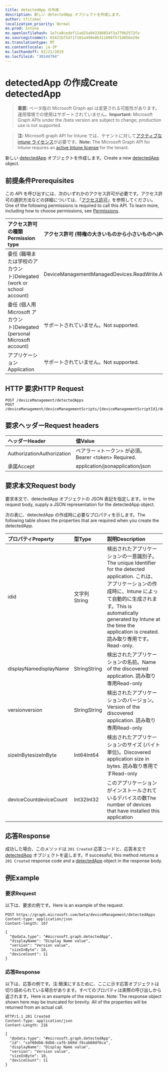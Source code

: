 ```yaml
---
title: detectedApp の作成
description: 新しい detectedApp オブジェクトを作成します。
author: tfitzmac
localization_priority: Normal
ms.prod: Intune
ms.openlocfilehash: 1e7ca8cedef11ad25a943398854f3a779b2573fa
ms.sourcegitcommit: 03421b75d717101a499e0b311890f5714056e29e
ms.translationtype: MT
ms.contentlocale: ja-JP
ms.lasthandoff: 02/21/2019
ms.locfileid: "30144794"
---
```

# <a name="create-detectedapp"></a><span data-ttu-id="8852c-103">detectedApp の作成</span><span class="sxs-lookup"><span data-stu-id="8852c-103">Create detectedApp</span></span>

> <span data-ttu-id="8852c-104">**重要:** ベータ版の Microsoft Graph api は変更される可能性があります。運用環境での使用はサポートされていません。</span><span class="sxs-lookup"><span data-stu-id="8852c-104">**Important:** Microsoft Graph APIs under the /beta version are subject to change; production use is not supported.</span></span>

> <span data-ttu-id="8852c-105">**注:** Microsoft graph API for Intune では、テナントに対して[アクティブな intune ライセンス](https://go.microsoft.com/fwlink/?linkid=839381)が必要です。</span><span class="sxs-lookup"><span data-stu-id="8852c-105">**Note:** The Microsoft Graph API for Intune requires an [active Intune license](https://go.microsoft.com/fwlink/?linkid=839381) for the tenant.</span></span>

<span data-ttu-id="8852c-106">新しい [detectedApp](../resources/intune-devices-detectedapp.md) オブジェクトを作成します。</span><span class="sxs-lookup"><span data-stu-id="8852c-106">Create a new [detectedApp](../resources/intune-devices-detectedapp.md) object.</span></span>

## <a name="prerequisites"></a><span data-ttu-id="8852c-107">前提条件</span><span class="sxs-lookup"><span data-stu-id="8852c-107">Prerequisites</span></span>
<span data-ttu-id="8852c-p101">この API を呼び出すには、次のいずれかのアクセス許可が必要です。アクセス許可の選択方法などの詳細については、「[アクセス許可](/concepts/permissions-reference.md)」を参照してください。</span><span class="sxs-lookup"><span data-stu-id="8852c-p101">One of the following permissions is required to call this API. To learn more, including how to choose permissions, see [Permissions](/concepts/permissions-reference.md).</span></span>

|<span data-ttu-id="8852c-110">アクセス許可の種類</span><span class="sxs-lookup"><span data-stu-id="8852c-110">Permission type</span></span>|<span data-ttu-id="8852c-111">アクセス許可 (特権の大きいものから小さいものへ)</span><span class="sxs-lookup"><span data-stu-id="8852c-111">Permissions (from most to least privileged)</span></span>|
|:---|:---|
|<span data-ttu-id="8852c-112">委任 (職場または学校のアカウント)</span><span class="sxs-lookup"><span data-stu-id="8852c-112">Delegated (work or school account)</span></span>|<span data-ttu-id="8852c-113">DeviceManagementManagedDevices.ReadWrite.All</span><span class="sxs-lookup"><span data-stu-id="8852c-113">DeviceManagementManagedDevices.ReadWrite.All</span></span>|
|<span data-ttu-id="8852c-114">委任 (個人用 Microsoft アカウント)</span><span class="sxs-lookup"><span data-stu-id="8852c-114">Delegated (personal Microsoft account)</span></span>|<span data-ttu-id="8852c-115">サポートされていません。</span><span class="sxs-lookup"><span data-stu-id="8852c-115">Not supported.</span></span>|
|<span data-ttu-id="8852c-116">アプリケーション</span><span class="sxs-lookup"><span data-stu-id="8852c-116">Application</span></span>|<span data-ttu-id="8852c-117">サポートされていません。</span><span class="sxs-lookup"><span data-stu-id="8852c-117">Not supported.</span></span>|

## <a name="http-request"></a><span data-ttu-id="8852c-118">HTTP 要求</span><span class="sxs-lookup"><span data-stu-id="8852c-118">HTTP Request</span></span>
<!-- {
  "blockType": "ignored"
}
-->
``` http
POST /deviceManagement/detectedApps
POST /deviceManagement/deviceManagementScripts/{deviceManagementScriptId}/deviceRunStates/{deviceManagementScriptDeviceStateId}/managedDevice/detectedApps
```

## <a name="request-headers"></a><span data-ttu-id="8852c-119">要求ヘッダー</span><span class="sxs-lookup"><span data-stu-id="8852c-119">Request headers</span></span>
|<span data-ttu-id="8852c-120">ヘッダー</span><span class="sxs-lookup"><span data-stu-id="8852c-120">Header</span></span>|<span data-ttu-id="8852c-121">値</span><span class="sxs-lookup"><span data-stu-id="8852c-121">Value</span></span>|
|:---|:---|
|<span data-ttu-id="8852c-122">Authorization</span><span class="sxs-lookup"><span data-stu-id="8852c-122">Authorization</span></span>|<span data-ttu-id="8852c-123">ベアラー &lt;トークン&gt; が必須。</span><span class="sxs-lookup"><span data-stu-id="8852c-123">Bearer &lt;token&gt; Required.</span></span>|
|<span data-ttu-id="8852c-124">承諾</span><span class="sxs-lookup"><span data-stu-id="8852c-124">Accept</span></span>|<span data-ttu-id="8852c-125">application/json</span><span class="sxs-lookup"><span data-stu-id="8852c-125">application/json</span></span>|

## <a name="request-body"></a><span data-ttu-id="8852c-126">要求本文</span><span class="sxs-lookup"><span data-stu-id="8852c-126">Request body</span></span>
<span data-ttu-id="8852c-127">要求本文で、detectedApp オブジェクトの JSON 表記を指定します。</span><span class="sxs-lookup"><span data-stu-id="8852c-127">In the request body, supply a JSON representation for the detectedApp object.</span></span>

<span data-ttu-id="8852c-128">次の表に、detectedApp の作成時に必要なプロパティを示します。</span><span class="sxs-lookup"><span data-stu-id="8852c-128">The following table shows the properties that are required when you create the detectedApp.</span></span>

|<span data-ttu-id="8852c-129">プロパティ</span><span class="sxs-lookup"><span data-stu-id="8852c-129">Property</span></span>|<span data-ttu-id="8852c-130">型</span><span class="sxs-lookup"><span data-stu-id="8852c-130">Type</span></span>|<span data-ttu-id="8852c-131">説明</span><span class="sxs-lookup"><span data-stu-id="8852c-131">Description</span></span>|
|:---|:---|:---|
|<span data-ttu-id="8852c-132">id</span><span class="sxs-lookup"><span data-stu-id="8852c-132">id</span></span>|<span data-ttu-id="8852c-133">文字列</span><span class="sxs-lookup"><span data-stu-id="8852c-133">String</span></span>|<span data-ttu-id="8852c-134">検出されたアプリケーションの一意識別子。</span><span class="sxs-lookup"><span data-stu-id="8852c-134">The unique Identifier for the detected application.</span></span> <span data-ttu-id="8852c-135">これは、アプリケーションの作成時に、Intune によって自動的に生成されます。</span><span class="sxs-lookup"><span data-stu-id="8852c-135">This is automatically generated by Intune at the time the application is created.</span></span> <span data-ttu-id="8852c-136">読み取り専用です。</span><span class="sxs-lookup"><span data-stu-id="8852c-136">Read-only.</span></span>|
|<span data-ttu-id="8852c-137">displayName</span><span class="sxs-lookup"><span data-stu-id="8852c-137">displayName</span></span>|<span data-ttu-id="8852c-138">String</span><span class="sxs-lookup"><span data-stu-id="8852c-138">String</span></span>|<span data-ttu-id="8852c-139">検出されたアプリケーションの名前。</span><span class="sxs-lookup"><span data-stu-id="8852c-139">Name of the discovered application.</span></span> <span data-ttu-id="8852c-140">読み取り専用</span><span class="sxs-lookup"><span data-stu-id="8852c-140">Read-only</span></span>|
|<span data-ttu-id="8852c-141">version</span><span class="sxs-lookup"><span data-stu-id="8852c-141">version</span></span>|<span data-ttu-id="8852c-142">String</span><span class="sxs-lookup"><span data-stu-id="8852c-142">String</span></span>|<span data-ttu-id="8852c-143">検出されたアプリケーションのバージョン。</span><span class="sxs-lookup"><span data-stu-id="8852c-143">Version of the discovered application.</span></span> <span data-ttu-id="8852c-144">読み取り専用</span><span class="sxs-lookup"><span data-stu-id="8852c-144">Read-only</span></span>|
|<span data-ttu-id="8852c-145">sizeInByte</span><span class="sxs-lookup"><span data-stu-id="8852c-145">sizeInByte</span></span>|<span data-ttu-id="8852c-146">Int64</span><span class="sxs-lookup"><span data-stu-id="8852c-146">Int64</span></span>|<span data-ttu-id="8852c-147">検出されたアプリケーションのサイズ (バイト単位)。</span><span class="sxs-lookup"><span data-stu-id="8852c-147">Discovered application size in bytes.</span></span> <span data-ttu-id="8852c-148">読み取り専用です</span><span class="sxs-lookup"><span data-stu-id="8852c-148">Read-only</span></span>|
|<span data-ttu-id="8852c-149">deviceCount</span><span class="sxs-lookup"><span data-stu-id="8852c-149">deviceCount</span></span>|<span data-ttu-id="8852c-150">Int32</span><span class="sxs-lookup"><span data-stu-id="8852c-150">Int32</span></span>|<span data-ttu-id="8852c-151">このアプリケーションがインストールされているデバイスの数</span><span class="sxs-lookup"><span data-stu-id="8852c-151">The number of devices that have installed this application</span></span>|



## <a name="response"></a><span data-ttu-id="8852c-152">応答</span><span class="sxs-lookup"><span data-stu-id="8852c-152">Response</span></span>
<span data-ttu-id="8852c-153">成功した場合、このメソッドは `201 Created` 応答コードと、応答本文で [detectedApp](../resources/intune-devices-detectedapp.md) オブジェクトを返します。</span><span class="sxs-lookup"><span data-stu-id="8852c-153">If successful, this method returns a `201 Created` response code and a [detectedApp](../resources/intune-devices-detectedapp.md) object in the response body.</span></span>

## <a name="example"></a><span data-ttu-id="8852c-154">例</span><span class="sxs-lookup"><span data-stu-id="8852c-154">Example</span></span>

### <a name="request"></a><span data-ttu-id="8852c-155">要求</span><span class="sxs-lookup"><span data-stu-id="8852c-155">Request</span></span>
<span data-ttu-id="8852c-156">以下は、要求の例です。</span><span class="sxs-lookup"><span data-stu-id="8852c-156">Here is an example of the request.</span></span>
``` http
POST https://graph.microsoft.com/beta/deviceManagement/detectedApps
Content-type: application/json
Content-length: 167

{
  "@odata.type": "#microsoft.graph.detectedApp",
  "displayName": "Display Name value",
  "version": "Version value",
  "sizeInByte": 10,
  "deviceCount": 11
}
```

### <a name="response"></a><span data-ttu-id="8852c-157">応答</span><span class="sxs-lookup"><span data-stu-id="8852c-157">Response</span></span>
<span data-ttu-id="8852c-p106">以下は、応答の例です。注:簡潔にするために、ここに示す応答オブジェクトは切り詰められている場合があります。すべてのプロパティは実際の呼び出しから返されます。</span><span class="sxs-lookup"><span data-stu-id="8852c-p106">Here is an example of the response. Note: The response object shown here may be truncated for brevity. All of the properties will be returned from an actual call.</span></span>
``` http
HTTP/1.1 201 Created
Content-Type: application/json
Content-Length: 216

{
  "@odata.type": "#microsoft.graph.detectedApp",
  "id": "caf60db6-0db6-caf6-b60d-f6cab60df6ca",
  "displayName": "Display Name value",
  "version": "Version value",
  "sizeInByte": 10,
  "deviceCount": 11
}
```




